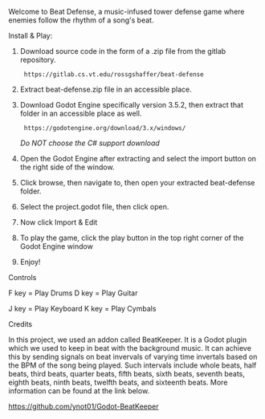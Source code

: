 Welcome to Beat Defense, a music-infused tower defense game where enemies follow the rhythm of a song's beat.


Install & Play:

1. Download source code in the form of a .zip file from the gitlab repository.

        https://gitlab.cs.vt.edu/rossgshaffer/beat-defense

2. Extract beat-defense.zip file in an accessible place.

3. Download Godot Engine specifically version 3.5.2, then extract that folder in
   an accessible place as well.

        https://godotengine.org/download/3.x/windows/

   *Do NOT choose the C# support download*

4. Open the Godot Engine after extracting and select the import button on the right
   side of the window.

5. Click browse, then navigate to, then open your extracted beat-defense folder.

6. Select the project.godot file, then click open.

7. Now click Import & Edit

8. To play the game, click the play button in the top right corner of the Godot Engine window

9. Enjoy!


Controls

F key = Play Drums
D key = Play Guitar

J key = Play Keyboard
K key = Play Cymbals


Credits

In this project, we used an addon called BeatKeeper. It is a Godot plugin which we used to
keep in beat with the background music. It can achieve this by sending signals on beat invervals
of varying time invertals based on the BPM of the song being played. Such intervals include whole
beats, half beats, third beats, quarter beats, fifth beats, sixth beats, seventh beats, eighth beats,
ninth beats, twelfth beats, and sixteenth beats. More information can be found at the link below.

https://github.com/ynot01/Godot-BeatKeeper
